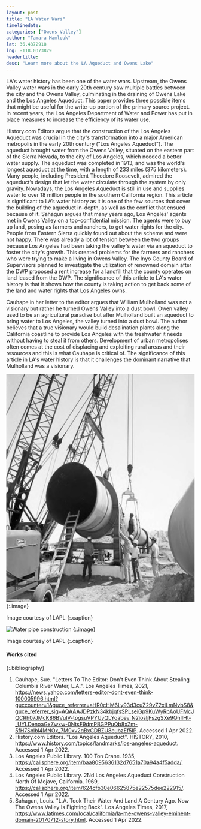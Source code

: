 ```yaml
---
layout: post
title: "LA Water Wars"
timelinedate: 
categories: ["Owens Valley"]
author: "Tamara Mamlouk"
lat: 36.4372918
lng: -118.0373829
headertitle: 
desc: "Learn more about the LA Aqueduct and Owens Lake"
---
```


LA's water history has been one of the water wars. Upstream, the Owens Valley water wars in the early 20th century saw multiple battles between the city and the Owens Valley, culminating in the draining of Owens Lake and the Los Angeles Aqueduct. This paper provides three possible items that might be useful for the write-up portion of the primary source project. In recent years, the Los Angeles Department of Water and Power has put in place measures to increase the efficiency of its water use.

History.com Editors argue that the construction of the Los Angeles Aqueduct was crucial in the city's transformation into a major American metropolis in the early 20th century ("Los Angeles Aqueduct"). The aqueduct brought water from the Owens Valley, situated on the eastern part of the Sierra Nevada, to the city of Los Angeles, which needed a better water supply. The aqueduct was completed in 1913, and was the world's longest aqueduct at the time, with a length of 233 miles (375 kilometers). Many people, including President Theodore Roosevelt, admired the aqueduct’s design that let the water circulate through the system by only gravity. Nowadays, the Los Angeles Aqueduct is still in use and supplies water to over 18 million people in the southern California region. This article is significant to LA’s water history as it is one of the few sources that cover the building of the aqueduct in-depth, as well as the conflict that ensued because of it.
Sahagun argues that many years ago, Los Angeles' agents met in Owens Valley on a top-confidential mission. The agents were to buy up land, posing as farmers and ranchers, to get water rights for the city. People from Eastern Sierra quickly found out about the scheme and were not happy. There was already a lot of tension between the two groups because Los Angeles had been taking the valley's water via an aqueduct to foster the city's growth. This created problems for the farmers and ranchers who were trying to make a living in Owens Valley. The Inyo County Board of Supervisors planned to investigate the utilization of renowned domain after the DWP proposed a rent increase for a landfill that the county operates on land leased from the DWP. The significance of this article to LA's water history is that it shows how the county is taking action to get back some of the land and water rights that Los Angeles owns.

Cauhape in her letter to the editor argues that William Mulholland was not a visionary but rather he turned Owens Valley into a dust bowl. Owen valley used to be an agricultural paradise but after Mulholland built an aqueduct to bring water to Los Angeles, the valley turned into a dust bowl. The author believes that a true visionary would build desalination plants along the California coastline to provide Los Angeles with the freshwater it needs without having to steal it from others. Development of urban metropolises often comes at the cost of displacing and exploiting rural areas and their resources and this is what Cauhape is critical of. The significance of this article in LA's water history is that it challenges the dominant narrative that Mulholland was a visionary.

![Man on crane](images/mamlouk1_LAPL.png)
   {:.image} 
  
  Image courtesy of LAPL
   {:.caption} 
   
![Water pipe construction](images/mamlouk2_LAPL.png)
   {:.image} 
  
  Image courtesy of LAPL
   {:.caption} 

#### Works cited

{:.bibliography} 

1. Cauhape, Sue. "Letters To The Editor: Don't Even Think About Stealing Columbia River Water, L.A.". Los Angeles Times, 2021, https://news.yahoo.com/letters-editor-dont-even-think-100005996.html?guccounter=1&guce_referrer=aHR0cHM6Ly93d3cuZ29vZ2xlLmNvbS8&guce_referrer_sig=AQAAAJDPzkN34kbjqfsSPLseiGp9KuWyRpAoUFMcJQCRh07JMcK86BVulV-tpgsuVPYUvQLYoabev_N2iosljFszgSXe9QhlIHt-_UYLDenoaGxZwxw-0NtsF9dmPBGPPuQb8xZm-5fH7Snlbl4MNOx_7M0xv2qBxCDBZU8eubzEf5IP. Accessed 1 Apr 2022.
2. History.com Editors. "Los Angeles Aqueduct". HISTORY, 2010, https://www.history.com/topics/landmarks/los-angeles-aqueduct. Accessed 1 Apr 2022.
3. Los Angeles Public Library. 100 Ton Crane. 1935, https://calisphere.org/item/baa8095636132d7651a70a94a4f5adda/. Accessed 1 Apr 2022.
4. Los Angeles Public Library. 2Nd Los Angeles Aqueduct Construction North Of Mojave, California. 1969, https://calisphere.org/item/624cfb30e06625875e22575dee222915/. Accessed 1 Apr 2022.
5. Sahagun, Louis. "L.A. Took Their Water And Land A Century Ago. Now The Owens Valley Is Fighting Back". Los Angeles Times, 2017, https://www.latimes.com/local/california/la-me-owens-valley-eminent-domain-20170712-story.html. Accessed 1 Apr 2022.
